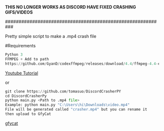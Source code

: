 
**THIS NO LONGER WORKS AS DISCORD HAVE FIXED CRASHING GIFS/VIDEOS**








###########################################################


Pretty simple script to make a .mp4 crash file

#Requirements
```py
Python 3
FFMPEG + Add to path
https://github.com/GyanD/codexffmpeg/releases/download/4.4/ffmpeg-4.4-essentials_build.zip
```

[Youtube Tutorial](https://www.youtube.com/watch?v=sNT78LgBFlk)

or

```py
git clone https://github.com/tomasuo/DiscordCrasherPY
cd DiscordCrasherPy
python main.py <Path to .mp4 file>
Example: python main.py "C:\Users\hi\Downloads\video.mp4"
File will be generated called "crasher.mp4" but you can rename it
then upload to GfyCat
```
[gfycat](https://gfycat.com/create)
